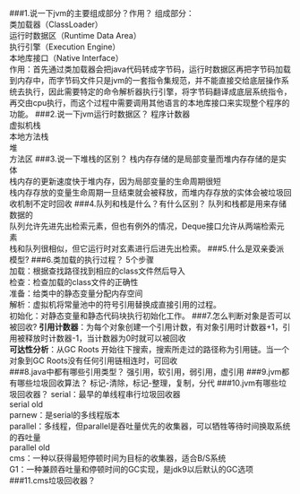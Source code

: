 ###1.说一下jvm的主要组成部分？作用？
组成部分：<br>类加载器（ClassLoader）<br>运行时数据区（Runtime Data Area）<br>执行引擎（Execution Engine）<br>本地库接口（Native Interface）<br>
作用：首先通过类加载器会把java代码转成字节码，运行时数据区再把字节码加载到内存中，而字节码文件只是jvm的一套指令集规范，并不能直接交给底层操作系统去执行，因此需要特定的命令解析器执行引擎，将字节码翻译成底层系统指令，再交由cpu执行，而这个过程中需要调用其他语言的本地库接口来实现整个程序的功能。
###2.说一下jvm运行时数据区？
程序计数器<br>虚拟机栈<br>本地方法栈<br>堆<br>方法区
###3.说一下堆栈的区别？
栈内存存储的是局部变量而堆内存存储的是实体<br>
栈内存的更新速度快于堆内存，因为局部变量的生命周期很短<br>
栈内存存放的变量生命周期一旦结束就会被释放，而堆内存存放的实体会被垃圾回收机制不定时回收
###4.队列和栈是什么？有什么区别？
队列和栈都是用来存储数据的<br>
队列允许先进先出检索元素，但也有例外的情况，Deque接口允许从两端检索元素<br>
栈和队列很相似，但它运行时对玄素进行后进先出检索。
###5.什么是双亲委派模型?
###6.类加载的执行过程？
5个步骤<br>加载：根据查找路径找到相应的class文件然后导入<br>
检查：检查加载的class文件的正确性<br>
准备：给类中的静态变量分配内存空间<br>
解析：虚拟机将常量池中的符号引用替换成直接引用的过程。<br>
初始化：对静态变量和静态代码块执行初始化工作。
###7.怎么判断对象是否可以被回收?
**引用计数器**：为每个对象创建一个引用计数，有对象引用时计数器+1，引用被释放时计数器-1，当计数器为0时就可以被回收<br>
**可达性分析**：从GC Roots 开始往下搜索，搜索所走过的路径称为引用链。当一个对象到GC Roots没有任何引用链相连时，可回收<br>
###8.java中都有哪些引用类型？
强引用，软引用，弱引用，虚引用
###9.jvm都有哪些垃圾回收算法？
标记-清除，标记-整理，复制，分代
###10.jvm有哪些垃圾回收器？
serial：最早的单线程串行垃圾回收器<br>
serial old<br>
parnew：是serial的多线程版本<br>
parallel：多线程，但parallel是吞吐量优先的收集器，可以牺牲等待时间换取系统的吞吐量<br>
parallel old<br>
cms：一种以获得最短停顿时间为目标的收集器，适合B/S系统<br>
G1：一种兼顾吞吐量和停顿时间的GC实现，是jdk9以后默认的GC选项
###11.cms垃圾回收器？

